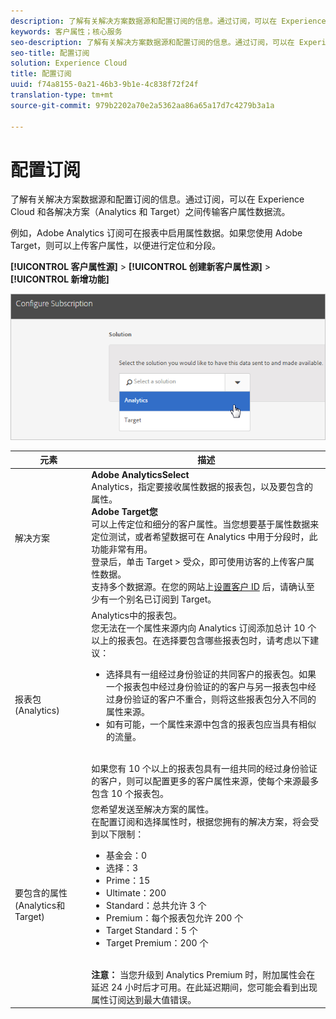 ```yaml
---
description: 了解有关解决方案数据源和配置订阅的信息。通过订阅，可以在 Experience Cloud 和各解决方案（Analytics 和 Target）之间传输客户属性数据流。
keywords: 客户属性；核心服务
seo-description: 了解有关解决方案数据源和配置订阅的信息。通过订阅，可以在 Experience Cloud 和各解决方案（Analytics 和 Target）之间传输客户属性数据流。
seo-title: 配置订阅
solution: Experience Cloud
title: 配置订阅
uuid: f74a8155-0a21-46b3-9b1e-4c838f72f24f
translation-type: tm+mt
source-git-commit: 979b2202a70e2a5362aa86a65a17d7c4279b3a1a

---
```



# 配置订阅

了解有关解决方案数据源和配置订阅的信息。通过订阅，可以在 Experience Cloud 和各解决方案（Analytics 和 Target）之间传输客户属性数据流。

例如，Adobe Analytics 订阅可在报表中启用属性数据。如果您使用 Adobe Target，则可以上传客户属性，以便进行定位和分段。

**[!UICONTROL 客户属性源]** &gt; **[!UICONTROL 创建新客户属性源]** &gt; **[!UICONTROL 新增功能]**

![](assets/configure_subscription_page.png)

| 元素 | 描述 |
|--- |--- |
| 解决方案 | **Adobe AnalyticsSelect**<br>Analytics，指定要接收属性数据的报表包，以及要包含的属性。<br>**Adobe Target您**<br>可以上传定位和细分的客户属性。当您想要基于属性数据来定位测试，或者希望数据可在 Analytics 中用于分段时，此功能非常有用。<br>登录后，单击 Target &gt; 受众，即可使用访客的上传客户属性数据。<br>支持多个数据源。在您的网站上[设置客户 ID](../core-services/core-services.md) 后，请确认至少有一个别名已订阅到 Target。 |
| 报表包 (Analytics) | Analytics中的报表包。<br>您无法在一个属性来源内向 Analytics 订阅添加总计 10 个以上的报表包。在选择要包含哪些报表包时，请考虑以下建议：<ul><li>选择具有一组经过身份验证的共同客户的报表包。如果一个报表包中经过身份验证的的客户与另一报表包中经过身份验证的客户不重合，则将这些报表包分入不同的属性来源。</li><li>如有可能，一个属性来源中包含的报表包应当具有相似的流量。</li></ul><br>如果您有 10 个以上的报表包具有一组共同的经过身份验证的客户，则可以配置更多的客户属性来源，使每个来源最多包含 10 个报表包。 |
| 要包含的属性(Analytics和Target) | 您希望发送至解决方案的属性。<br>在配置订阅和选择属性时，根据您拥有的解决方案，将会受到以下限制：<ul><li>基金会：0</li><li>选择：3</li><li>Prime：15</li><li>Ultimate：200</li><li>Standard：总共允许 3 个</li><li>Premium：每个报表包允许 200 个</li><li>Target Standard：5 个</li><li>Target Premium：200 个</li></ul><br>**注意：** 当您升级到 Analytics Premium 时，附加属性会在延迟 24 小时后才可用。在此延迟期间，您可能会看到出现属性订阅达到最大值错误。 |

